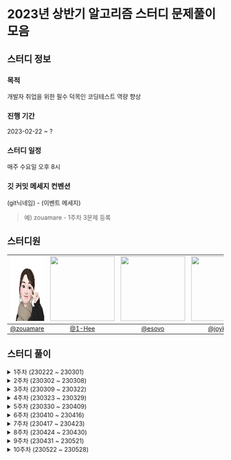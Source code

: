# 2023년 상반기 알고리즘 스터디 문제풀이 모음

## 스터디 정보

### 목적

개발자 취업을 위한 필수 덕목인 코딩테스트 역량 향상

### 진행 기간

2023-02-22 ~ ?

### 스터디 일정

매주 수요일 오후 8시

### 깃 커밋 메세지 컨벤션

(git닉네임) - (이벤트 메세지)

> 예) zouamare - 1주차 3문제 등록

## 스터디원

| <img  src="./img/zouamare_profile.jpg"  width="150"  height="150"/> | <img src="https://user-images.githubusercontent.com/79094527/222068991-47d910e1-caee-40b7-adfd-7bf8e5b24ff7.png" width="150"  height="150"/> | <img src="https://user-images.githubusercontent.com/81341162/222143220-c4e1daab-53e7-4265-a62e-9b8260f7a88c.png" height="150" width="150"/> | <img src="https://user-images.githubusercontent.com/68246479/223333698-86d84075-2332-4ef7-8ece-cd68e769da52.png" height="150" width="150"/> |
| :-----------------------------------------------------------------: | :------------------------------------------------------------------------------------------------------------------------------------------: | :-----------------------------------------------------------------------------------------------------------------------------------------: | :-----------------------------------------------------------------------------------------------------------------------------------------: |
|              [@zouamare](https://github.com/zouamare)               |                                                      [@1-Hee](https://github.com/1-Hee)                                                      |                                                     [@esovo](https://github.com/esovo)                                                      |                                                  [@joykst96](https://github.com/joykst96)                                                   |

## 스터디 풀이

<details>
<summary> 1주차 (230222 ~ 230301)</summary>
<div markdown="1">
- <a href="https://school.programmers.co.kr/learn/courses/30/lessons/17686" target="_blank">[3차] 파일명 정렬</a>
<br>
- <a href="https://school.programmers.co.kr/learn/courses/30/lessons/118667" target="_blank">두큐 합 같게 만들기</a>
<br>
- <a href="https://school.programmers.co.kr/learn/courses/30/lessons/81303" target="_blank">표 편집</a>
</div>
</details>

<details>
<summary> 2주차 (230302 ~ 230308)</summary>
<div markdown="1">
- <a href="https://school.programmers.co.kr/learn/courses/30/lessons/64064" target="_blank">불량 사용자 (2019 카카오 개발자 겨울 인턴십) </a>
<br>
- <a href="https://school.programmers.co.kr/learn/courses/30/lessons/118669" target="_blank">등산코스 정하기 (2022 KAKAO TECH INTERNSHIP)</a>
<br>
- <a href="https://school.programmers.co.kr/learn/courses/30/lessons/1831" target="_blank">4단 고음 (2017 카카오코드 예선)</a>
</div>
</details>

<details>
<summary> 3주차 (230309 ~ 230322)</summary>
<div markdown="1">
- <a href="https://school.programmers.co.kr/learn/courses/30/lessons/72412" target="_blank">순위 검색</a>
<br>
- <a href="https://school.programmers.co.kr/learn/courses/30/lessons/72413" target="_blank">합승 택시 요금 </a>
<br>
- <a href="https://school.programmers.co.kr/learn/courses/30/lessons/17684" target="_blank">압축</a>
</div>
</details>

<details>
<summary> 4주차 (230323 ~ 230329)</summary>
<div markdown="1">
- <a href="https://school.programmers.co.kr/learn/courses/30/lessons/169199" target="_blank"> 리코쳇 로봇 </a>
<br>
- <a href="https://school.programmers.co.kr/learn/courses/30/lessons/92342" target="_blank">양궁대회</a>
<br>
- <a href="https://school.programmers.co.kr/learn/courses/30/lessons/81302" target="_blank">거리두기 확인하기</a>
</div>
</details>

<details>
<summary> 5주차 (230330 ~ 230409)</summary>
<div markdown="1">
- <a href="https://school.programmers.co.kr/learn/courses/30/lessons/1829" target="_blank">카카오 프렌즈 컬러링북</a>
<br>
- <a href="https://school.programmers.co.kr/learn/courses/30/lessons/172927" target="_blank">광물 캐기</a>
</div>
</details>

<details>
<summary> 6주차 (230410 ~ 230416)</summary>
<div markdown="1">
- <a href="https://school.programmers.co.kr/learn/courses/30/lessons/176962" target="_blank">과제 진행하기</a>
<br>
- <a href="https://school.programmers.co.kr/learn/courses/30/lessons/152995" target="_blank">인사 고과</a>
<br>
- <a href="https://school.programmers.co.kr/learn/courses/30/lessons/17678" target="_blank">[1차] 셔틀버스</a>
</div>
</details>

<details>
<summary> 7주차 (230417 ~ 230423)</summary>
<div markdown="1">
- <a href="https://school.programmers.co.kr/learn/courses/30/lessons/154540" target="_blank">무인도 여행</a>
<br>
- <a href="https://school.programmers.co.kr/learn/courses/30/lessons/84512" target="_blank">모음사전</a>
<br>
- <a href="https://school.programmers.co.kr/learn/courses/30/lessons/131127" target="_blank">할인 행사</a>
</div>
</details>

<details>
<summary> 8주차 (230424 ~ 230430)</summary>
<div markdown="1">
- <a href="https://school.programmers.co.kr/learn/courses/30/lessons/178870" target="_blank">연속된 부분 수열의 합</a>
<br>
- <a href="https://school.programmers.co.kr/learn/courses/30/lessons/150369" target="_blank">택배 배달과 수거하기</a>
<br>
- <a href="https://school.programmers.co.kr/learn/courses/30/lessons/92344" target="_blank">파괴되지 않은 건물
</a>
</div>
</details>

<details>
<summary> 9주차 (230431 ~ 230521)</summary>
<div markdown="1">
- <a href="https://school.programmers.co.kr/learn/courses/30/lessons/92345" target="_blank">사라지는 발판</a>
<br>
- <a href="https://school.programmers.co.kr/learn/courses/30/lessons/17679 " target="_blank">[1차] 프렌즈4블록</a>
<br>
</div>
</details>

<details>
<summary> 10주차 (230522 ~ 230528)</summary>
<div markdown="1">
- <a href="https://school.programmers.co.kr/learn/courses/30/lessons/17677" target="_blank">[1차] 뉴스 클러스터링</a>
<br>
- <a href="https://school.programmers.co.kr/learn/courses/30/lessons/150370" target="_blank">개인정보 수집 유효기간</a>
<br>
</div>
</details>
